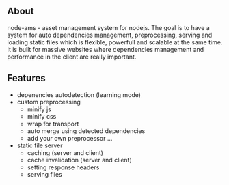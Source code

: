 ## About
node-ams - asset management system for nodejs. The goal is to have a system for auto dependencies management, 
preprocessing, serving and loading static files which is flexible, powerfull and scalable at the same time. 
It is built for massive websites where dependencies management 
and performance in the client are really important.


## Features
- depenencies autodetection  (learning mode)
- custom preprocessing
  - minify js
  - minify css
  - wrap for transport
  - auto merge using detected dependencies
  - add your own preprocessor ...
- static file server 
  - caching (server and client)
  - cache invalidation (server and client)
  - setting response headers
  - serving files